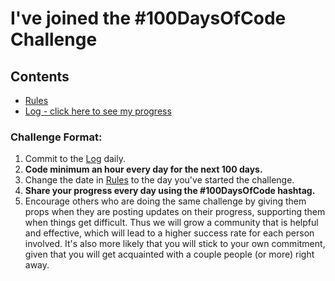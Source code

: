# I've joined the #100DaysOfCode Challenge

## Contents

* [Rules](rules.md)
* [Log - click here to see my progress](Daily-Log.md)

### Challenge Format:

1.  Commit to the [Log](Daily-Log.md) daily.
2.  **Code minimum an hour every day for the next 100 days.**
3.  Change the date in [Rules](rules.md) to the day you've started the challenge.
4.  **Share your progress every day using the #100DaysOfCode hashtag.**
5.  Encourage others who are doing the same challenge by giving them props when they are posting updates on their progress, supporting them when things get difficult. Thus we will grow a community that is helpful and effective, which will lead to a higher success rate for each person involved. It's also more likely that you will stick to your own commitment, given that you will get acquainted with a couple people (or more) right away.
